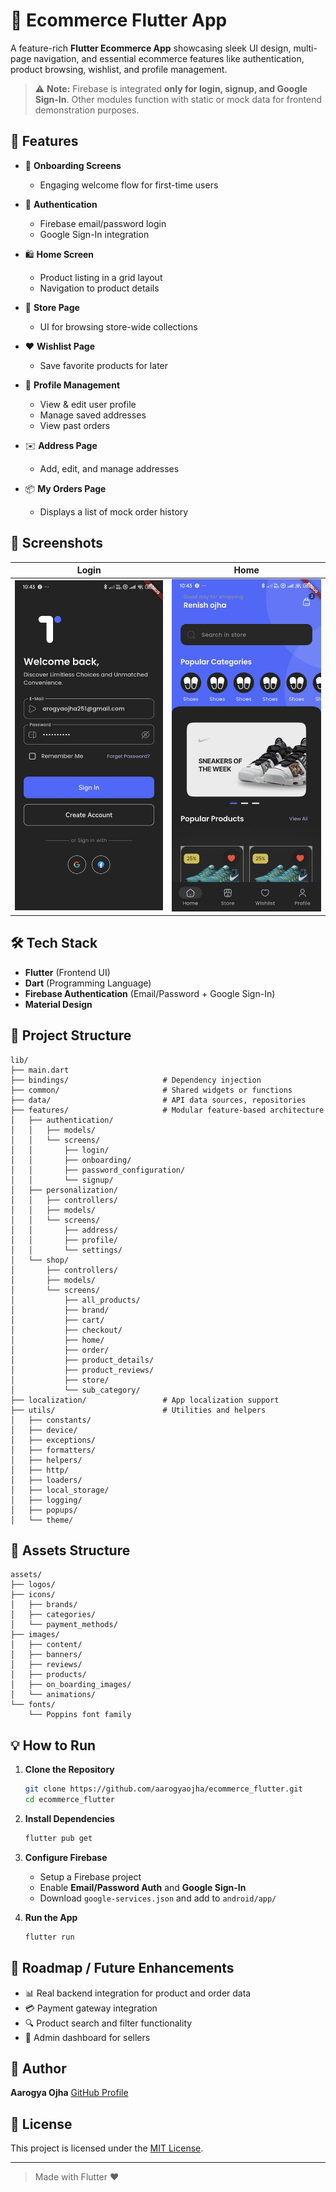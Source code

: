 # 🛒 Ecommerce Flutter App

A feature-rich **Flutter Ecommerce App** showcasing sleek UI design, multi-page navigation, and essential ecommerce features like authentication, product browsing, wishlist, and profile management.

> ⚠️ **Note:** Firebase is integrated **only for login, signup, and Google Sign-In**. Other modules function with static or mock data for frontend demonstration purposes.

## 🚀 Features

* 🔗 **Onboarding Screens**

  * Engaging welcome flow for first-time users
* 🔐 **Authentication**

  * Firebase email/password login
  * Google Sign-In integration
* 🛍️ **Home Screen**

  * Product listing in a grid layout
  * Navigation to product details
* 🏣 **Store Page**

  * UI for browsing store-wide collections
* ❤️ **Wishlist Page**

  * Save favorite products for later
* 👤 **Profile Management**

  * View & edit user profile
  * Manage saved addresses
  * View past orders
* ✉️ **Address Page**

  * Add, edit, and manage addresses
* 📦 **My Orders Page**

  * Displays a list of mock order history

## 📱 Screenshots

 Login                             | Home                             |
 --------------------------------- | -------------------------------- |
 ![](assets/screenshots/ss1.jpeg) | ![](assets/screenshots/ss2.jpeg) |

## 🛠️ Tech Stack

* **Flutter** (Frontend UI)
* **Dart** (Programming Language)
* **Firebase Authentication** (Email/Password + Google Sign-In)
* **Material Design**

## 📁 Project Structure

```
lib/
├── main.dart
├── bindings/                     # Dependency injection
├── common/                       # Shared widgets or functions
├── data/                         # API data sources, repositories
├── features/                     # Modular feature-based architecture
│   ├── authentication/
│   │   ├── models/
│   │   └── screens/
│   │       ├── login/
│   │       ├── onboarding/
│   │       ├── password_configuration/
│   │       └── signup/
│   ├── personalization/
│   │   ├── controllers/
│   │   ├── models/
│   │   └── screens/
│   │       ├── address/
│   │       ├── profile/
│   │       └── settings/
│   └── shop/
│       ├── controllers/
│       ├── models/
│       └── screens/
│           ├── all_products/
│           ├── brand/
│           ├── cart/
│           ├── checkout/
│           ├── home/
│           ├── order/
│           ├── product_details/
│           ├── product_reviews/
│           ├── store/
│           └── sub_category/
├── localization/                 # App localization support
├── utils/                        # Utilities and helpers
│   ├── constants/
│   ├── device/
│   ├── exceptions/
│   ├── formatters/
│   ├── helpers/
│   ├── http/
│   ├── loaders/
│   ├── local_storage/
│   ├── logging/
│   ├── popups/
│   └── theme/
```

## 📂 Assets Structure

```
assets/
├── logos/
├── icons/
│   ├── brands/
│   ├── categories/
│   └── payment_methods/
├── images/
│   ├── content/
│   ├── banners/
│   ├── reviews/
│   ├── products/
│   ├── on_boarding_images/
│   └── animations/
└── fonts/
    └── Poppins font family
```

## 💡 How to Run

1. **Clone the Repository**

   ```bash
   git clone https://github.com/aarogyaojha/ecommerce_flutter.git
   cd ecommerce_flutter
   ```

2. **Install Dependencies**

   ```bash
   flutter pub get
   ```

3. **Configure Firebase**

   * Setup a Firebase project
   * Enable **Email/Password Auth** and **Google Sign-In**
   * Download `google-services.json` and add to `android/app/`

4. **Run the App**

   ```bash
   flutter run
   ```

## 📅 Roadmap / Future Enhancements

* 📊 Real backend integration for product and order data
* 💳 Payment gateway integration
* 🔍 Product search and filter functionality
* 📄 Admin dashboard for sellers

## 🤝 Author

**Aarogya Ojha**
[GitHub Profile](https://github.com/aarogyaojha)

## 📄 License

This project is licensed under the [MIT License](LICENSE).

---

> Made with Flutter ❤️
